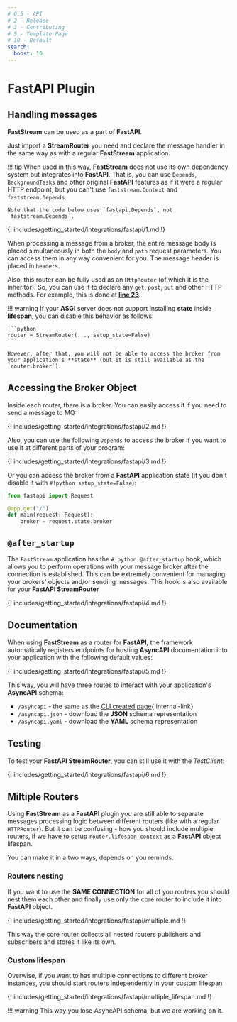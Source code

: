 ```yaml
---
# 0.5 - API
# 2 - Release
# 3 - Contributing
# 5 - Template Page
# 10 - Default
search:
  boost: 10
---
```


# **FastAPI** Plugin

## Handling messages

**FastStream** can be used as a part of **FastAPI**.

Just import a **StreamRouter** you need and declare the message handler in the same way as with a regular **FastStream** application.

!!! tip
    When used in this way, **FastStream** does not use its own dependency system but integrates into **FastAPI**.
    That is, you can use `Depends`, `BackgroundTasks` and other original **FastAPI** features as if it were a regular HTTP endpoint, but you can't use `faststream.Context` and `faststream.Depends`.

    Note that the code below uses `fastapi.Depends`, not `faststream.Depends`.

{! includes/getting_started/integrations/fastapi/1.md !}

When processing a message from a broker, the entire message body is placed simultaneously in both the `body` and `path` request parameters. You can access them in any way convenient for you. The message header is placed in `headers`.

Also, this router can be fully used as an `HttpRouter` (of which it is the inheritor). So, you can
use it to declare any `get`, `post`, `put` and other HTTP methods. For example, this is done at [**line 23**](#__codelineno-0-23).

!!! warning
    If your **ASGI** server does not support installing **state** inside **lifespan**, you can disable this behavior as follows:

    ```python
    router = StreamRouter(..., setup_state=False)
    ```

    However, after that, you will not be able to access the broker from your application's **state** (but it is still available as the `router.broker`).

## Accessing the Broker Object

Inside each router, there is a broker. You can easily access it if you need to send a message to MQ:

{! includes/getting_started/integrations/fastapi/2.md !}

Also, you can use the following `Depends` to access the broker if you want to use it at different parts of your program:

{! includes/getting_started/integrations/fastapi/3.md !}

Or you can access the broker from a **FastAPI** application state (if you don't disable it with `#!python setup_state=False`):

```python
from fastapi import Request

@app.get("/")
def main(request: Request):
    broker = request.state.broker
```

## `@after_startup`

The `FastStream` application has the `#!python @after_startup` hook, which allows you to perform operations with your message broker after the connection is established. This can be extremely convenient for managing your brokers' objects and/or sending messages. This hook is also available for your **FastAPI StreamRouter**

{! includes/getting_started/integrations/fastapi/4.md !}

## Documentation

When using **FastStream** as a router for **FastAPI**, the framework automatically registers endpoints for hosting **AsyncAPI** documentation into your application with the following default values:

{! includes/getting_started/integrations/fastapi/5.md !}

This way, you will have three routes to interact with your application's **AsyncAPI** schema:

* `/asyncapi` - the same as the [CLI created page](../../../getting-started/asyncapi/hosting.md){.internal-link}
* `/asyncapi.json` - download the **JSON** schema representation
* `/asyncapi.yaml` - download the **YAML** schema representation

## Testing

To test your **FastAPI StreamRouter**, you can still use it with the *TestClient*:

{! includes/getting_started/integrations/fastapi/6.md !}

## Miltiple Routers

Using **FastStream** as a **FastAPI** plugin you are still able to separate messages processing logic between different routers (like with a regular `HTTPRouter`). But it can be confusing - how you should include multiple routers, if we have to setup `router.lifespan_context` as a **FastAPI** object lifespan.

You can make it in a two ways, depends on you reminds.

### Routers nesting

If you want to use the **SAME CONNECTION** for all of you routers you should nest them each other and finally use only the core router to include it into **FastAPI** object.

{! includes/getting_started/integrations/fastapi/multiple.md !}

This way the core router collects all nested routers publishers and subscribers and stores it like its own.

### Custom lifespan

Overwise, if you want to has multiple connections to different broker instances, you should start routers independently in your custom lifespan

{! includes/getting_started/integrations/fastapi/multiple_lifespan.md !}

!!! warning
    This way you lose AsyncAPI schema, but we are working on it.
